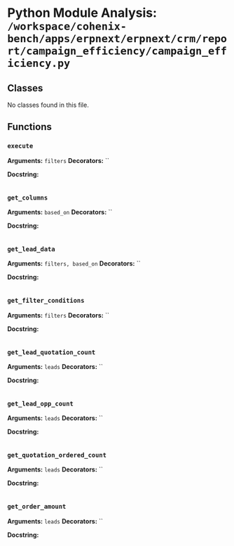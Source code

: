 # Python Module Analysis: `/workspace/cohenix-bench/apps/erpnext/erpnext/crm/report/campaign_efficiency/campaign_efficiency.py`

## Classes

No classes found in this file.


## Functions

### `execute`
**Arguments:** `filters`
**Decorators:** ``

**Docstring:**
```

```
### `get_columns`
**Arguments:** `based_on`
**Decorators:** ``

**Docstring:**
```

```
### `get_lead_data`
**Arguments:** `filters, based_on`
**Decorators:** ``

**Docstring:**
```

```
### `get_filter_conditions`
**Arguments:** `filters`
**Decorators:** ``

**Docstring:**
```

```
### `get_lead_quotation_count`
**Arguments:** `leads`
**Decorators:** ``

**Docstring:**
```

```
### `get_lead_opp_count`
**Arguments:** `leads`
**Decorators:** ``

**Docstring:**
```

```
### `get_quotation_ordered_count`
**Arguments:** `leads`
**Decorators:** ``

**Docstring:**
```

```
### `get_order_amount`
**Arguments:** `leads`
**Decorators:** ``

**Docstring:**
```

```

